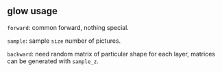 ## glow usage
`forward`: common forward, nothing special.

`sample`: sample `size` number of pictures.

`backward`: need random matrix of particular shape for each layer, matrices can be generated with `sample_z`.
